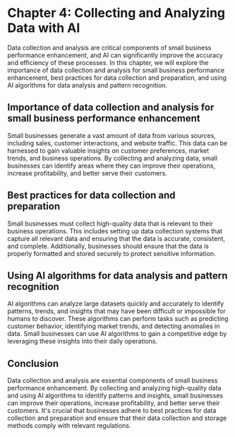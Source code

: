 Chapter 4: Collecting and Analyzing Data with AI
================================================

Data collection and analysis are critical components of small business performance enhancement, and AI can significantly improve the accuracy and efficiency of these processes. In this chapter, we will explore the importance of data collection and analysis for small business performance enhancement, best practices for data collection and preparation, and using AI algorithms for data analysis and pattern recognition.

Importance of data collection and analysis for small business performance enhancement
-------------------------------------------------------------------------------------

Small businesses generate a vast amount of data from various sources, including sales, customer interactions, and website traffic. This data can be harnessed to gain valuable insights on customer preferences, market trends, and business operations. By collecting and analyzing data, small businesses can identify areas where they can improve their operations, increase profitability, and better serve their customers.

Best practices for data collection and preparation
--------------------------------------------------

Small businesses must collect high-quality data that is relevant to their business operations. This includes setting up data collection systems that capture all relevant data and ensuring that the data is accurate, consistent, and complete. Additionally, businesses should ensure that the data is properly formatted and stored securely to protect sensitive information.

Using AI algorithms for data analysis and pattern recognition
-------------------------------------------------------------

AI algorithms can analyze large datasets quickly and accurately to identify patterns, trends, and insights that may have been difficult or impossible for humans to discover. These algorithms can perform tasks such as predicting customer behavior, identifying market trends, and detecting anomalies in data. Small businesses can use AI algorithms to gain a competitive edge by leveraging these insights into their daily operations.

Conclusion
----------

Data collection and analysis are essential components of small business performance enhancement. By collecting and analyzing high-quality data and using AI algorithms to identify patterns and insights, small businesses can improve their operations, increase profitability, and better serve their customers. It's crucial that businesses adhere to best practices for data collection and preparation and ensure that their data collection and storage methods comply with relevant regulations.
